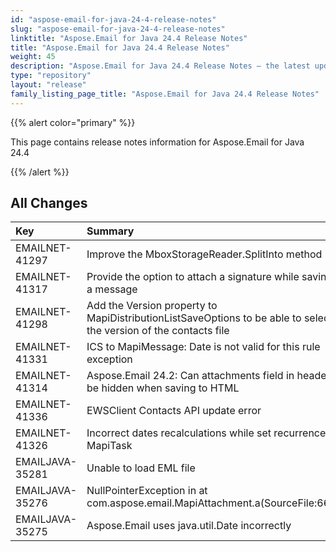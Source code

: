 ```yaml
---
id: "aspose-email-for-java-24-4-release-notes"
slug: "aspose-email-for-java-24-4-release-notes"
linktitle: "Aspose.Email for Java 24.4 Release Notes"
title: "Aspose.Email for Java 24.4 Release Notes"
weight: 45
description: "Aspose.Email for Java 24.4 Release Notes – the latest updates and fixes."
type: "repository"
layout: "release"
family_listing_page_title: "Aspose.Email for Java 24.4 Release Notes"
---
```


{{% alert color="primary" %}}

This page contains release notes information for Aspose.Email for Java 24.4

{{% /alert %}}

## **All Changes**

|**Key**|**Summary**|**Category**|
| :- | :- | :- |
|EMAILNET-41297|Improve the MboxStorageReader.SplitInto method|Enhancement|
|EMAILNET-41317|Provide the option to attach a signature while saving a message|Enhancement|
|EMAILNET-41298|Add the Version property to MapiDistributionListSaveOptions to be able to select the version of the contacts file|Enhancement|
|EMAILNET-41331|ICS to MapiMessage: Date is not valid for this rule exception|Bug|
|EMAILNET-41314|Aspose.Email 24.2: Can attachments field in header be hidden when saving to HTML|Bug|
|EMAILNET-41336|EWSClient Contacts API update error|Bug|
|EMAILNET-41326|Incorrect dates recalculations while set recurrence to MapiTask|Bug|
|EMAILJAVA-35281|Unable to load EML file|Bug|
|EMAILJAVA-35276|NullPointerException in at com.aspose.email.MapiAttachment.a(SourceFile:665)|Bug|
|EMAILJAVA-35275|Aspose.Email uses java.util.Date incorrectly|Bug|